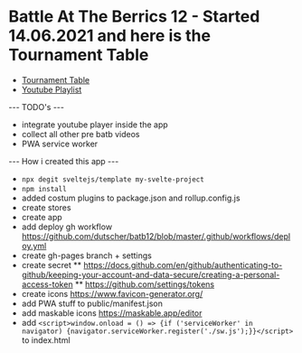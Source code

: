 # Battle At The Berrics 12 - Started 14.06.2021 and here is the Tournament Table
* [Tournament Table](https://dutscher.github.io/batb12/)
* [Youtube Playlist](https://www.youtube.com/watch?v=ewf6FvD-MtQ&list=PLmxvVi4Ors7Y_Zoa9FRYyZ7SwmK8e_VDz&index=14)

--- TODO's ---
* integrate youtube player inside the app
* collect all other pre batb videos
* PWA service worker

--- How i created this app ---
* `npx degit sveltejs/template my-svelte-project`
* `npm install`
* added costum plugins to package.json and rollup.config.js
* create stores
* create app
* add deploy gh workflow https://github.com/dutscher/batb12/blob/master/.github/workflows/deploy.yml
* create gh-pages branch + settings
* create secret 
** https://docs.github.com/en/github/authenticating-to-github/keeping-your-account-and-data-secure/creating-a-personal-access-token
** https://github.com/settings/tokens
* create icons https://www.favicon-generator.org/
* add PWA stuff to public/manifest.json
* add maskable icons https://maskable.app/editor
* add `<script>window.onload = () => {if ('serviceWorker' in navigator) {navigator.serviceWorker.register('./sw.js');}}</script>` to index.html
